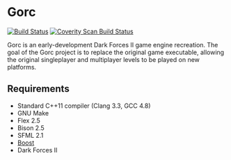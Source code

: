 Gorc
====

[![Build Status](https://travis-ci.org/jdmclark/gorc.svg?branch=next)](https://travis-ci.org/jdmclark/gorc) [![Coverity Scan Build Status](https://scan.coverity.com/projects/2223/badge.svg)](https://scan.coverity.com/projects/2223)

Gorc is an early-development Dark Forces II game engine recreation. The goal of the Gorc project is to replace the original game executable, allowing the original singleplayer and multiplayer levels to be played on new platforms.

Requirements
------------

* Standard C++11 compiler (Clang 3.3, GCC 4.8)
* GNU Make
* Flex 2.5
* Bison 2.5
* SFML 2.1
* [Boost](http://boost.org)
* Dark Forces II
